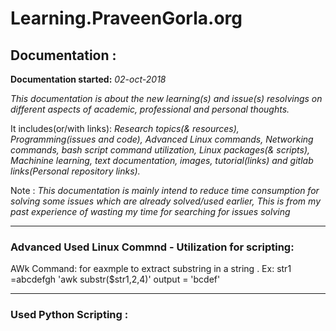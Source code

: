 # Learning.PraveenGorla.org

## Documentation : ## 

**Documentation started:** *02-oct-2018*

*This documentation is about the new learning(s) and issue(s) resolvings on different aspects of academic, professional and personal thoughts.* 

It includes(or/with links): *Research topics(& resources), Programming(issues and code),  Advanced Linux commands, Networking commands, bash script command utilization, Linux packages(& scripts), Machinine learning, text documentation, images, tutorial(links) and gitlab links(Personal repository links).*

Note : *This documentation is mainly intend to reduce time consumption for solving some issues which are already solved/used earlier, This is from my past experience of wasting my time for searching for issues solving*

---------------------------------------------------------------------------------------------------

### Advanced Used Linux Commnd - Utilization for scripting:

  AWk Command:
   for eaxmple to extract substring in a string .
Ex: str1 =abcdefgh
   'awk substr($str1,2,4)'
output = 'bcdef'










--------------------------------------------------------------------------------------------------
### Used Python Scripting :











